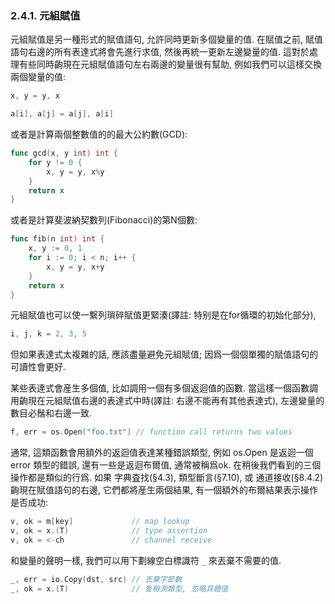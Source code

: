 ### 2.4.1. 元組賦值

元組賦值是另一種形式的賦值語句, 允許同時更新多個變量的值. 在賦值之前, 賦值語句右邊的所有表達式將會先進行求值, 然後再統一更新左邊變量的值. 這對於處理有些同時齣現在元組賦值語句左右兩邊的變量很有幫助, 例如我們可以這樣交換兩個變量的值:

```Go
x, y = y, x

a[i], a[j] = a[j], a[i]
```

或者是計算兩個整數值的的最大公約數(GCD):

```Go
func gcd(x, y int) int {
	for y != 0 {
		x, y = y, x%y
	}
	return x
}
```

或者是計算斐波納契數列(Fibonacci)的第N個數:

```Go
func fib(n int) int {
	x, y := 0, 1
	for i := 0; i < n; i++ {
		x, y = y, x+y
	}
	return x
}
```

元組賦值也可以使一繫列瑣碎賦值更緊湊(譯註: 特别是在for循環的初始化部分),

```Go
i, j, k = 2, 3, 5
```

但如果表達式太複雜的話, 應該盡量避免元組賦值; 因爲一個個單獨的賦值語句的可讀性會更好.

某些表達式會産生多個值, 比如調用一個有多個返迴值的函數. 
當這樣一個函數調用齣現在元組賦值右邊的表達式中時(譯註: 右邊不能再有其他表達式), 左邊變量的數目必鬚和右邊一致.

```Go
f, err = os.Open("foo.txt") // function call returns two values
```

通常, 這類函數會用額外的返迴值表達某種錯誤類型, 例如 os.Open 是返迴一個 error 類型的錯誤, 還有一些是返迴布爾值, 通常被稱爲ok. 在稍後我們看到的三個操作都是類似的行爲.  如果 字典査找(§4.3), 類型斷言(§7.10), 或 通道接收(§8.4.2) 齣現在賦值語句的右邊, 它們都將産生兩個結果, 有一個額外的布爾結果表示操作是否成功:

```Go
v, ok = m[key]             // map lookup
v, ok = x.(T)              // type assertion
v, ok = <-ch               // channel receive
```

和變量的聲明一樣, 我們可以用下劃線空白標識符 `_` 來丟棄不需要的值.

```Go
_, err = io.Copy(dst, src) // 丟棄字節數
_, ok = x.(T)              // 隻檢測類型, 忽略具體值
```

